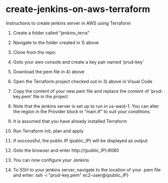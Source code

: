# create-jenkins-on-aws-terraform

Instructions to create jenkins server in AWS using Terraform

1)   Create a folder called “jenkins_terra” 
2)   Navigate to the folder created in 1) above
3)   Clone from the repo:  
    
4)   Goto your aws console and create a key pair named ‘prud-key’
5)   Download the pem file in 4) above 
6)   Open the Terraform project checked out in 3) above in Visual Code
7)   Copy the content of your new pem file and replace the content of 	‘prud-key.pem’	file in the project
8)   Note that the jenkins server is set up to run in us-west-1. You can alter     	the region in the Provider block in “main.tf” to suit your conditions
9)   It is assumed that you have already installed Terraform
10) Run Terraform init, plan and apply
11) If successful, the public IP (public_IP) will be displayed as output
12) Goto the browser and enter http://{public_IP}:8080
13) You can now configure your Jenkins
14) To SSH to your jenkins server, navigate to the location of your .pem file and enter:        	ssh -i "prud-key.pem" ec2-user@{public_IP}
